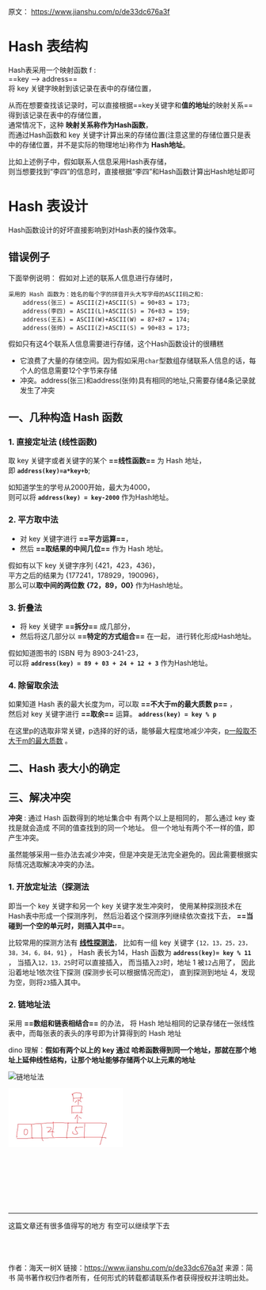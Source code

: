 原文：
https://www.jianshu.com/p/de33dc676a3f

# Hash 表结构
 
Hash表采用一个映射函数 f :<br>
==key —> address==<br>
将 key 关键字映射到该记录在表中的存储位置，<br>

从而在想要查找该记录时，可以直接根据==key关键字和**值的地址**的映射关系==得到该记录在表中的存储位置，<br>
通常情况下，这种 **映射关系称作为Hash函数**，<br>
而通过Hash函数和 key 关键字计算出来的存储位置(注意这里的存储位置只是表中的存储位置，并不是实际的物理地址)称作为 **Hash地址**。<br>

比如上述例子中，假如联系人信息采用Hash表存储，<br>
则当想要找到“李四”的信息时，直接根据“李四”和Hash函数计算出Hash地址即可

# Hash 表设计
Hash函数设计的好坏直接影响到对Hash表的操作效率。

## 错误例子
下面举例说明：
假如对上述的联系人信息进行存储时，
```
采用的 Hash 函数为：姓名的每个字的拼音开头大写字母的ASCII码之和:
    address(张三) = ASCII(Z)+ASCII(S) = 90+83 = 173;
    address(李四) = ASCII(L)+ASCII(S) = 76+83 = 159;
    address(王五) = ASCII(W)+ASCII(W) = 87+87 = 174;
    address(张帅) = ASCII(Z)+ASCII(S) = 90+83 = 173;
```
假如只有这4个联系人信息需要进行存储，这个Hash函数设计的很糟糕
- 它浪费了大量的存储空间。因为假如采用`char`型数组存储联系人信息的话，每个人的信息需要12个字节来存储
- 冲突。address(张三)和address(张帅)具有相同的地址,只需要存储4条记录就发生了冲突


## 一、几种构造 Hash 函数
### 1. 直接定址法 (线性函数)

取 key 关键字或者关键字的某个 **==线性函数==** 为 Hash 地址，<br>即 **`address(key)=a*key+b`**;<br>

如知道学生的学号从2000开始，最大为4000，<br>则可以将 **`address(key) = key-2000`** 作为Hash地址。


### 2. 平方取中法

- 对 key 关键字进行 **==平方运算==**，
- 然后 **==取结果的中间几位==** 作为 Hash 地址。<br>

 假如有以下 key 关键字序列 {421，423，436}，<br>平方之后的结果为 {177241，178929，190096}，<br>那么可以**取中间的两位数** **{72，89，00}** 作为Hash地址。

### 3. 折叠法

- 将 key 关键字 **==拆分==** 成几部分，
- 然后将这几部分以 **==特定的方式组合==** 在一起， 进行转化形成Hash地址。<br>

假如知道图书的 ISBN 号为 8903-241-23，<br>可以将 **`address(key) = 89 + 03 + 24 + 12 + 3`** 作为Hash地址。

### 4. 除留取余法
如果知道 Hash 表的最大长度为m，可以取 **==不大于m的最大质数 p==** ，<br>然后对 key 关键字进行 **==取余==** 运算。
**`address(key) = key % p`** <br>

在这里p的选取非常关键，p选择的好的话，能够最大程度地减少冲突，<u>p一般取不大于m的最大质数</u> 。

## 二、Hash 表大小的确定






## 三、解决冲突
**冲突** : 
通过 Hash 函数得到的地址集合中 有两个以上是相同的，
那么通过 key 查找是就会造成 不同的值查找到的同一个地址。
但一个地址有两个不一样的值，即产生冲突。


虽然能够采用一些办法去减少冲突，但是冲突是无法完全避免的。因此需要根据实际情况选取解决冲突的办法。

### 1. 开放定址法（探测法

即当一个 key 关键字和另一个 key 关键字发生冲突时，
使用某种探测技术在Hash表中形成一个探测序列，
然后沿着这个探测序列继续依次查找下去，
**==当碰到一个空的单元时，则插入其中==**。

比较常用的探测方法有 <u> **线性探测法**</u>，
比如有一组 key 关键字 
`{12，13，25，23，38，34，6，84，91}` ，
Hash 表长为14，Hash 函数为 **`address(key)= key % 11`** ，
当插入`12，13，25`时可以直接插入，
而当插入`23`时，地址 1 被`12`占用了，
因此沿着地址1依次往下探测 (探测步长可以根据情况而定)，
直到探测到地址 4，发现为空，则将`23`插入其中。


### 2. 链地址法

采用 **==数组和链表相结合==** 的办法，
将 Hash 地址相同的记录存储在一张线性表中，而每张表的表头的序号即为计算得到的 Hash 地址

dino 理解：**假如有两个以上的 key 通过 哈希函数得到同一个地址，那就在那个地址上延伸线性结构，让那个地址能够存储两个以上元素的地址**

![链地址法](https://upload-images.jianshu.io/upload_images/6946981-697dd755189f9d65.jpg?imageMogr2/auto-orient/strip%7CimageView2/2/w/579/format/webp)

![test](https://github.com/yesdino/img_upload/blob/master/imooc_study/hash/ResolveConflict_LinkMethod.png?raw=true)











<br><br><br><br><br><br>

---
这篇文章还有很多值得写的地方 有空可以继续学下去






<br><br><br>
作者：海天一树X
链接：https://www.jianshu.com/p/de33dc676a3f
来源：简书
简书著作权归作者所有，任何形式的转载都请联系作者获得授权并注明出处。